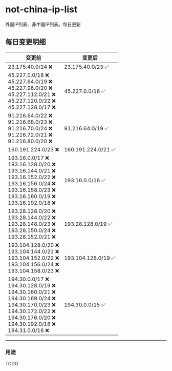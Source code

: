 # not-china-ip-list
外国IP列表、非中国IP列表。每日更新

每日变更明细
--------------------
|  变更前   | 变更后 |
|  ----  | ----  |
|  23.175.40.0/24 :x:  | 23.175.40.0/23 :white_check_mark: | 
|  45.227.0.0/18 :x: <br> 45.227.64.0/19 :x: <br> 45.227.96.0/20 :x: <br> 45.227.112.0/21 :x: <br> 45.227.120.0/22 :x: <br> 45.227.128.0/17 :x: <br> | 45.227.0.0/16 :white_check_mark: | 
|  91.216.64.0/22 :x: <br> 91.216.68.0/23 :x: <br> 91.216.70.0/24 :x: <br> 91.216.72.0/21 :x: <br> 91.216.80.0/20 :x: <br> | 91.216.64.0/19 :white_check_mark: | 
|  160.191.224.0/23 :x:  | 160.191.224.0/21 :white_check_mark: | 
|  193.16.0.0/17 :x: <br> 193.16.128.0/20 :x: <br> 193.16.144.0/21 :x: <br> 193.16.152.0/22 :x: <br> 193.16.156.0/24 :x: <br> 193.16.158.0/23 :x: <br> 193.16.160.0/19 :x: <br> 193.16.192.0/18 :x: <br> | 193.16.0.0/16 :white_check_mark: | 
|  193.28.128.0/20 :x: <br> 193.28.144.0/22 :x: <br> 193.28.148.0/23 :x: <br> 193.28.150.0/24 :x: <br> 193.28.152.0/21 :x: <br> | 193.28.128.0/19 :white_check_mark: | 
|  193.104.128.0/20 :x: <br> 193.104.144.0/21 :x: <br> 193.104.152.0/22 :x: <br> 193.104.156.0/24 :x: <br> 193.104.158.0/23 :x: <br> | 193.104.128.0/19 :white_check_mark: | 
|  194.30.0.0/17 :x: <br> 194.30.128.0/19 :x: <br> 194.30.160.0/21 :x: <br> 194.30.169.0/24 :x: <br> 194.30.170.0/23 :x: <br> 194.30.172.0/22 :x: <br> 194.30.176.0/20 :x: <br> 194.30.192.0/18 :x: <br> 194.31.0.0/16 :x: <br> | 194.30.0.0/15 :white_check_mark: | 

--------------------
### 用途
TODO
